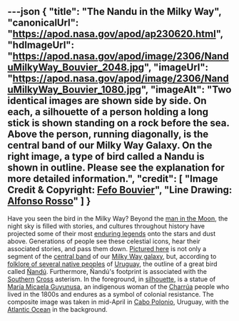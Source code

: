 ---json
{
  "title": "The Nandu in the Milky Way",
  "canonicalUrl": "https://apod.nasa.gov/apod/ap230620.html",
  "hdImageUrl": "https://apod.nasa.gov/apod/image/2306/NanduMilkyWay_Bouvier_2048.jpg",
  "imageUrl": "https://apod.nasa.gov/apod/image/2306/NanduMilkyWay_Bouvier_1080.jpg",
  "imageAlt": "Two identical images are shown side by side. On each, a silhouette of a person holding a long stick is shown standing on a rock before the sea. Above the person, running diagonally, is the central band of our Milky Way Galaxy. On the right image, a type of bird called a Nandu is shown in outline.  Please see the explanation for more detailed information.",
  "credit": [
    "Image Credit & Copyright: [Fefo Bouvier](https://www.instagram.com/fefobouvier/)",
    "Line Drawing: [Alfonso Rosso](https://www.instagram.com/fonchirosso/)"
  ]
}
---

Have you seen the bird in the Milky Way? Beyond the [man in the Moon](https://apod.nasa.gov/apod/ap220612.html), the night sky is filled with stories, and cultures throughout history have projected some of their most [enduring legends](https://nightsky.jpl.nasa.gov/download-view.cfm?Doc_ID=666) onto the stars and dust above. Generations of people see these celestial icons, hear their associated stories, and pass them down. [Pictured here](https://www.instagram.com/p/CrhFtNvLWAS/) is not only a segment of the [central band](https://apod.nasa.gov/apod/ap230319.html) of our [Milky Way galaxy](http://www.atlasoftheuniverse.com/galaxy.html), but, according to [folklore of several native peoples](https://www.mdpi.com/2073-445X/12/4/805) of [Uruguay](https://en.wikipedia.org/wiki/Uruguay), the outline of a great bird called [Ñandú](https://en.wikipedia.org/wiki/Rhea_(bird)). Furthermore, Ñandú's footprint is associated with the [Southern](https://apod.nasa.gov/apod/ap210125.html) [Cross](https://en.wikipedia.org/wiki/Crux) asterism. In the foreground, in [silhouette](https://apod.nasa.gov/apod/ap210112.html), is a statue of [María Micaela Guyunusa](https://en.wikipedia.org/wiki/Mar%C3%ADa_Micaela_Guyunusa), an indigenous woman of the [Charrúa](https://en.wikipedia.org/wiki/Charr%C3%Baa) people who lived in the 1800s and endures as a symbol of colonial resistance. The composite image was taken in mid-April in [Cabo Polonio](https://youtu.be/6yCSLDx3OB4), Uruguay, with the [Atlantic Ocean](https://en.wikipedia.org/wiki/Atlantic_Ocean) in the background.
